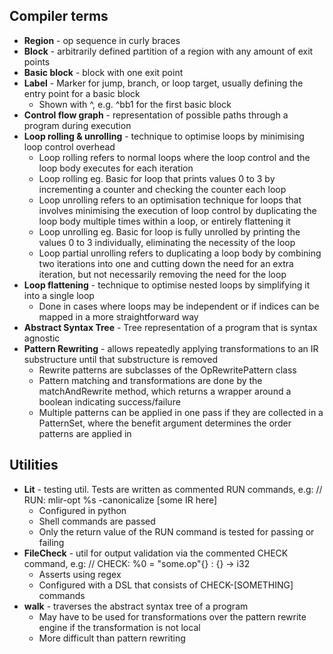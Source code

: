 ## Compiler terms

- **Region** - op sequence in curly braces
- **Block** - arbitrarily defined partition of a region with any amount of exit points
- **Basic block** - block with one exit point
- **Label** - Marker for jump, branch, or loop target, usually defining the entry point for a basic block
    - Shown with ^, e.g. ^bb1 for the first basic block
- **Control flow graph** - representation of possible paths through a program during execution
- **Loop rolling & unrolling** - technique to optimise loops by minimising loop control overhead
    - Loop rolling refers to normal loops where the loop control and the loop body executes for each iteration
    - Loop rolling eg. Basic for loop that prints values 0 to 3 by incrementing a counter and checking the counter each loop
    - Loop unrolling refers to an optimisation technique for loops that involves minimising the execution of loop control by duplicating the loop body multiple times within a loop, or entirely flattening it
    - Loop unrolling eg. Basic for loop is fully unrolled by printing the values 0 to 3 individually, eliminating the necessity of the loop
    - Loop partial unrolling refers to duplicating a loop body by combining two iterations into one and cutting down the need for an extra iteration, but not necessarily removing the need for the loop
- **Loop flattening** - technique to optimise nested loops by simplifying it into a single loop
    - Done in cases where loops may be independent or if indices can be mapped in a more straightforward way
- **Abstract Syntax Tree** - Tree representation of a program that is syntax agnostic
- **Pattern Rewriting** - allows repeatedly applying transformations to an IR substructure until that substructure is removed
    - Rewrite patterns are subclasses of the OpRewritePattern class
    - Pattern matching and transformations are done by the matchAndRewrite method, which returns a wrapper around a boolean indicating success/failure
    - Multiple patterns can be applied in one pass if they are collected in a PatternSet, where the benefit argument determines the order patterns are applied in

## Utilities

- **Lit** - testing util. Tests are written as commented RUN commands, e.g:
    // RUN: mlir-opt %s -canonicalize [some IR here]
    - Configured in python
    - Shell commands are passed
    - Only the return value of the RUN command is tested for passing or failing
- **FileCheck** - util for output validation via the commented CHECK command, e.g:
    // CHECK: %0 = "some.op"{} : {} -> i32
    - Asserts using regex
    - Configured with a DSL that consists of CHECK-[SOMETHING] commands
- **walk** - traverses the abstract syntax tree of a program
    - May have to be used for transformations over the pattern rewrite engine if the transformation is not local
    - More difficult than pattern rewriting

